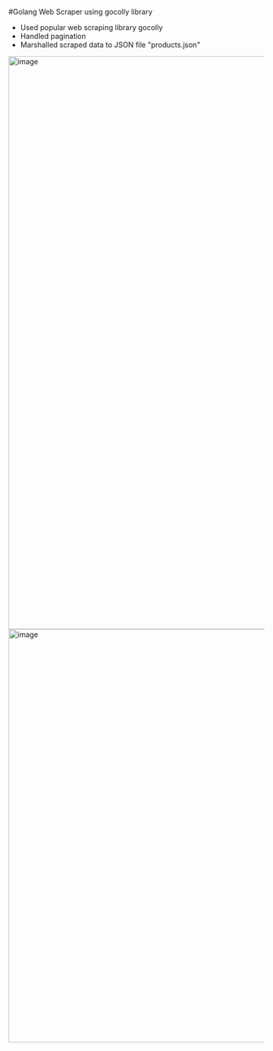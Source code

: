 #Golang Web Scraper using gocolly library

- Used popular web scraping library gocolly
- Handled pagination
- Marshalled scraped data to JSON file "products.json"

<img width="1127" alt="image" src="https://github.com/user-attachments/assets/61ef13d3-67c5-41ba-bdc8-4b4a045f3ca0">

<img width="813" alt="image" src="https://github.com/user-attachments/assets/35b3c8cf-f1ef-4a18-9598-3ba4d8061a35">


